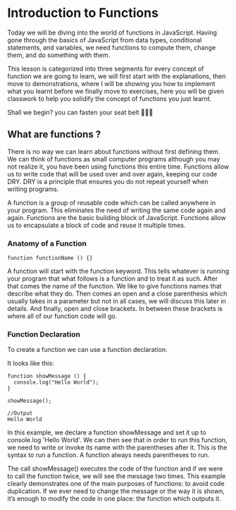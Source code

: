 # Introduction to Functions 

Today we will be diving into the world of functions in JavaScript. Having gone through the basics of JavaScript from data types, conditional statements, and variables, we need functions to compute them, change them, and do something with them. 

This lesson is categorized into three segments for every concept of function we are going to learn, we will first start with the explanations, then move to demonstrations, where I will be showing you how to implement what you learnt before we finally move to exercises, here you will be given classwork to help you solidify the concept of functions you just learnt.
  
 Shall we begin? you can fasten your seat belt 🚀🚀🚀

## What are functions ?
There is no way we can learn about functions without first defining them. We can think of functions as small computer programs although you may not realize it, you have been using functions this entire time. Functions allow us to write code that will be used over and over again, keeping our code DRY. 
DRY is a principle that ensures you do not repeat yourself when writing programs.

A function is a group of reusable code which can be called anywhere in your program. This eliminates the need of writing the same code again and again. Functions are the 
basic building block of JavaScript. Functions allow us to encapsulate a block of code and reuse it multiple times.

### Anatomy of a Function
```
function functionName () {}

```
A function will start with the function keyword. This tells whatever is running your program that what follows is a function and to treat it as such. 
After that comes the name of the function. We like to give functions names that describe what they do. Then comes an open and a close parenthesis which usually takes in a parameter but not in all cases, we will discuss this later in details. And finally, open and close brackets. In between these brackets is where all of our function code will go.

### Function Declaration 
To create a function we can use a function declaration.

It looks like this:
```
function showMessage () {
  console.log("Hello World");
}

showMessage();

//Output
Hello World
```
In this example, we declare a function showMessage and set it up to console.log 'Hello World'. We can then see that in order to run this function, we need to write or invoke its name with the parentheses after it. This is the syntax to run a function. A function always needs parentheses to run.

The call showMessage() executes the code of the function and if we were to call the function twice, we will see the message two times.
This example clearly demonstrates one of the main purposes of functions: to avoid code duplication. If we ever need to change the message or the way it is shown, it’s enough to modify the code in one place: the function which outputs it.




